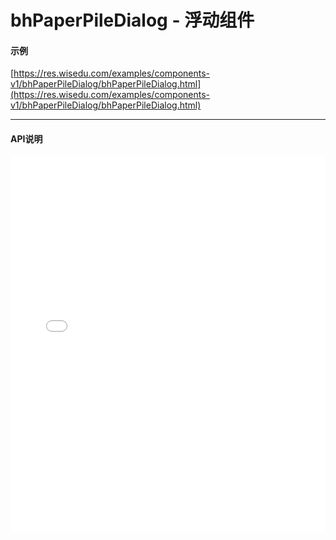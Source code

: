 # bhPaperPileDialog - 浮动组件

#### 示例

[https://res.wisedu.com/examples/components-v1/bhPaperPileDialog/bhPaperPileDialog.html](https://res.wisedu.com/examples/components-v1/bhPaperPileDialog/bhPaperPileDialog.html)

*****
#### API说明

<iframe width="100%" height="600" src="../bh_apis/1.0/module-bhPaperPileDialog.html" frameborder="0" id="innerFrame"></iframe>
